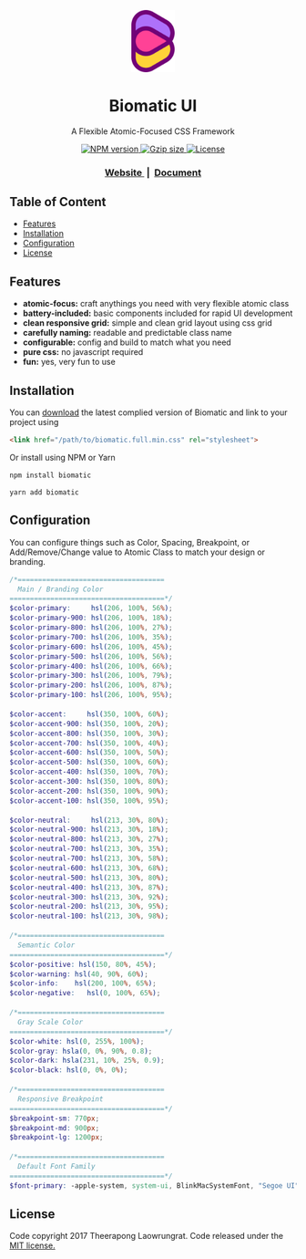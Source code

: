 <p align="center">
  <a href="https://biomatic-ui.com">
  	<img width=15% src="https://raw.githubusercontent.com/BioMaRu/biomatic/readme-resource/readme-images/logo.png">
  </a>
</p>

<h1 align="center">Biomatic UI</h1>
<p align="center">A Flexible Atomic-Focused CSS Framework</p>

<div align="center">
  
  <a href="https://npmjs.org/package/biomatic">
    <img src="https://img.shields.io/npm/v/biomatic.svg?style=flat-square"
      alt="NPM version" />
  </a>
  <a href="#">
    <img src="https://img.shields.io/badge/gzip size-34.7kb-brightgreen.svg?style=flat-square"
      alt="Gzip size" />
  </a>
  <a href="https://github.com/BioMaRu/biomatic/blob/master/LICENSE">
    <img src="https://img.shields.io/badge/license-MIT-blue.svg?style=flat-square"
      alt="License" />
  </a>
</div>

<div align="center">
  <h3>
    <a href="https://biomatic-ui.com">
      Website
    </a>
    <span> &nbsp;|&nbsp; </span>
    <a href="https://biomatic-ui.com/document/introduction">
      Document
    </a>
  </h3>
</div>

## Table of Content
- [Features](#features)
- [Installation](#installation)
- [Configuration](#configuration)
- [License](#license)

## Features
- __atomic-focus:__ craft anythings you need with very flexible atomic class
- __battery-included:__ basic components included for rapid UI development
- __clean responsive grid:__ simple and clean grid layout using css grid
- __carefully naming:__ readable and predictable class name
- __configurable:__ config and build to match what you need 
- __pure css:__ no javascript required
- __fun:__ yes, very fun to use

## Installation
You can [download](https://github.com/BioMaRu/biomatic/releases/download/v0.1.2/biomatic.full.min.css.zip) the latest complied version of Biomatic and link to your project using
```html
<link href="/path/to/biomatic.full.min.css" rel="stylesheet">
```

Or install using NPM or Yarn
```shell
npm install biomatic
```

```shell
yarn add biomatic
```

## Configuration
You can configure things such as Color, Spacing, Breakpoint, or Add/Remove/Change value to Atomic Class to match your design or branding.

```scss
/*==================================== 
  Main / Branding Color
======================================*/
$color-primary:     hsl(206, 100%, 56%);
$color-primary-900: hsl(206, 100%, 18%);
$color-primary-800: hsl(206, 100%, 27%);
$color-primary-700: hsl(206, 100%, 35%);
$color-primary-600: hsl(206, 100%, 45%);
$color-primary-500: hsl(206, 100%, 56%);
$color-primary-400: hsl(206, 100%, 66%);
$color-primary-300: hsl(206, 100%, 79%);
$color-primary-200: hsl(206, 100%, 87%);
$color-primary-100: hsl(206, 100%, 95%);

$color-accent:     hsl(350, 100%, 60%);
$color-accent-900: hsl(350, 100%, 20%);
$color-accent-800: hsl(350, 100%, 30%);
$color-accent-700: hsl(350, 100%, 40%);
$color-accent-600: hsl(350, 100%, 50%);
$color-accent-500: hsl(350, 100%, 60%);
$color-accent-400: hsl(350, 100%, 70%);
$color-accent-300: hsl(350, 100%, 80%);
$color-accent-200: hsl(350, 100%, 90%);
$color-accent-100: hsl(350, 100%, 95%);

$color-neutral:     hsl(213, 30%, 80%);
$color-neutral-900: hsl(213, 30%, 18%);
$color-neutral-800: hsl(213, 30%, 27%);
$color-neutral-700: hsl(213, 30%, 35%);
$color-neutral-700: hsl(213, 30%, 58%);
$color-neutral-600: hsl(213, 30%, 68%);
$color-neutral-500: hsl(213, 30%, 80%);
$color-neutral-400: hsl(213, 30%, 87%);
$color-neutral-300: hsl(213, 30%, 92%);
$color-neutral-200: hsl(213, 30%, 95%);
$color-neutral-100: hsl(213, 30%, 98%);

/*==================================== 
  Semantic Color
======================================*/
$color-positive: hsl(150, 80%, 45%);
$color-warning: hsl(40, 90%, 60%);
$color-info:    hsl(200, 100%, 65%);
$color-negative:   hsl(0, 100%, 65%);

/*==================================== 
  Gray Scale Color
======================================*/
$color-white: hsl(0, 255%, 100%);
$color-gray: hsla(0, 0%, 90%, 0.8);
$color-dark: hsla(231, 10%, 25%, 0.9);
$color-black: hsl(0, 0%, 0%);

/*==================================== 
  Responsive Breakpoint
======================================*/
$breakpoint-sm: 770px;
$breakpoint-md: 900px;
$breakpoint-lg: 1200px;

/*==================================== 
  Default Font Family
======================================*/
$font-primary: -apple-system, system-ui, BlinkMacSystemFont, "Segoe UI", Roboto, "Helvetica Neue", sans-serif;
```

## License
Code copyright 2017 Theerapong Laowrungrat. Code released under the <a href="https://github.com/BioMaRu/biomatic/blob/master/LICENSE">MIT license.</a>
